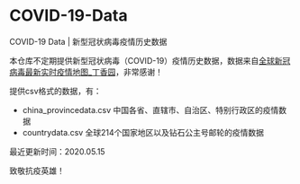 # COVID-19-Data
COVID-19 Data | 新型冠状病毒疫情历史数据

本仓库不定期提供新型冠状病毒（COVID-19）疫情历史数据，数据来自[全球新冠病毒最新实时疫情地图_丁香园](https://ncov.dxy.cn/ncovh5/view/pneumonia "全球新冠病毒最新实时疫情地图_丁香园")，非常感谢！

提供csv格式的数据，有：

- china_provincedata.csv 中国各省、直辖市、自治区、特别行政区的疫情数据
- countrydata.csv 全球214个国家地区以及钻石公主号邮轮的疫情数据

最近更新时间：2020.05.15

致敬抗疫英雄！